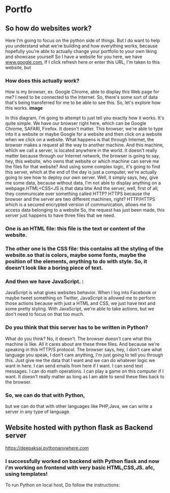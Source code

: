 # Portfo
## So how do websites work? 
Here I'm going to focus on the python side of things. But I do want to help you understand what we're building and how everything works, because hopefully you're able to actually change your portfolio to your own liking and showcase yourself So I have a website for you here, we have www.google.com, If I click refresh here or enter this URL, I'm taken to this website, but  
### How does this actually work? 
How is my browser, ex. Google Chrome, able to display this Web page for me? I need to be connected to the Internet. So, there's some sort of data that's being transferred for me to be able to see this. So, let's explore how this works. 
**image** 

In this diagram, I'm going to attempt to just tell you exactly how it works. It's quite simple. We have our browser right here, which can be Google Chrome, SAFARI, Firefox. It doesn't matter. This browser, we're able to type into it a website or maybe Google for a website and then click on  a website when we click on a website. What happens is that through Internet, the browser makes a request all the way to another machine. And this machine, which we call a server, is located anywhere in the world. It doesn't really matter because through our Internet network, the browser is going to say, hey, this website, who owns that website or which machine can serve me the files for that website? And using some complex logic, it's going to find this server, which at the end of the day is just a computer, we're actually going to see how to deploy our own server. 
Well, it simply says, hey, give me some data, because without data, I'm not able to display anything  on a webpage.HTML<CSS<JS is that data btw And the server, well, first of all, they communicate over something called HTTP? HTTPS because the browser and the server are two different machines, right? HTTP/HTTPS which is a secured encrypted version of communication, allows me to access data belonging to a website 
So, the request has just been made, this server just happens to have three files that we need. 
### One is an HTML file:  this file is the text or content of the website. 
### The other one is the CSS file: this contains all the styling of the website.so that is colors, maybe some fonts, maybe the position of the elements, anything to do with style. So, it doesn't look like a boring piece of text. 
### And then we have JavaScript. :  
JavaScript is what gives websites behavior. When I log into Facebook or maybe tweet something on Twitter, JavaScript is allowed me to perform those actions because with just a HTML and CSS, we just have text and some pretty styling. With JavaScript, we're able to take actions, but we don't need to focus on that too much.  
### Do you think that this server has to be written in Python? 
What do you think? No, it doesn't. The browser doesn't care what this machine is like. All it  cares about are these three files. And because we're speaking in this HTTP/S protocol. The browser says, hey, I don't care what language you speak, I don't care anything, I'm just going to tell you through this. Just give me the data that I want and we can do whatever logic we want in here. I can send emails from here if I want. I can send text messages. I can do math operations. I can play a game on this computer if I want. 
It doesn't really matter as long as I am able to send these files back to the browser. 

 ### So, we can do that with Python, 
 but we can do that with other languages like PHP,Java, we can write a server in any type of language. 
 
 
## Website hosted with python flask as Backend server
https://deepaksai.pythonanywhere.com

### I successfully worked on backend with Python flask and now i'm working on frontend with very basic HTML,CSS,JS. afc, using templates!

To run Python on local host, Do follow the instructions:

